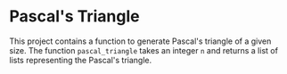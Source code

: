 # Pascal's Triangle

This project contains a function to generate Pascal's triangle of a given size. The function `pascal_triangle` takes an integer `n` and returns a list of lists representing the Pascal's triangle.

